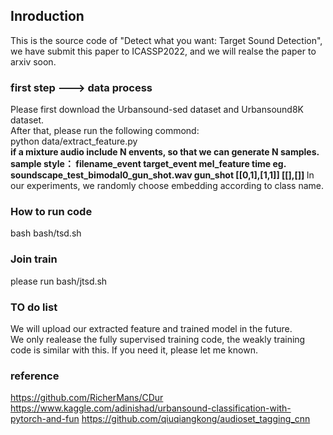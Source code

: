 ## Inroduction
This is the source code of "Detect what you want: Target Sound Detection", we have submit this paper to ICASSP2022, and we will realse the paper to arxiv soon.
### first step ---> data process
Please first download the Urbansound-sed dataset and Urbansound8K dataset. <br/>
After that, please run the following commond:<br/>
python data/extract_feature.py <br/>
<strong> if a mixture audio include N envents, so that we can generate N samples.
sample style： filename_event  target_event   mel_feature  time
eg.  soundscape_test_bimodal0_gun_shot.wav  gun_shot  [[0,1],[1,1]]   [[],[]]
</strong>
In our experiments, we randomly choose embedding according to class name.

### How to run code
bash bash/tsd.sh


### Join train
please run bash/jtsd.sh

### TO do list
We will upload our extracted feature and trained model in the future. <br/>
We only realease the fully supervised training code, the weakly training code is similar with this. If you need it, please let me known.

### reference
https://github.com/RicherMans/CDur
https://www.kaggle.com/adinishad/urbansound-classification-with-pytorch-and-fun
https://github.com/qiuqiangkong/audioset_tagging_cnn
